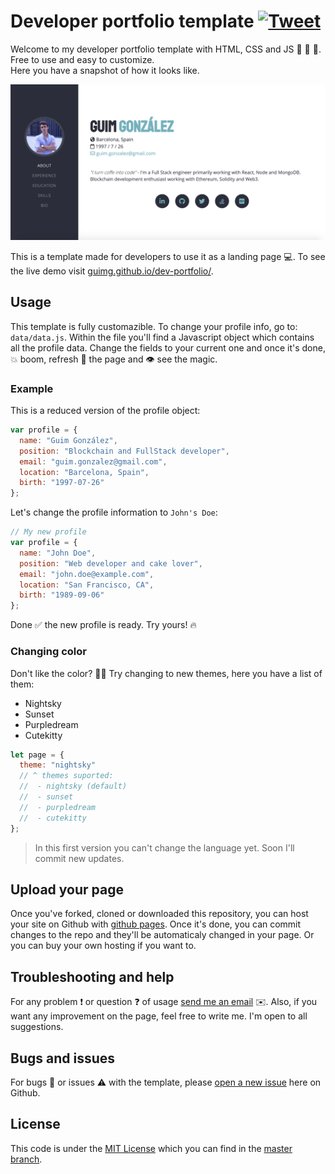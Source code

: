 # Developer portfolio template [![Tweet](https://img.shields.io/twitter/url/http/shields.io.svg?style=social)](https://twitter.com/intent/tweet?text=Create%20your%20own%20developer%20portfolio%20with%20this%20amazing%20template%20on%20Github&url=https://github.com/GuimG/dev-portfolio/&via=GuimGonzalez&hashtags=html,bootsrap,templates,css,developers,javascript)

Welcome to my developer portfolio template with HTML, CSS and JS 🚀 🚀 🚀. Free to use and easy to customize.  
Here you have a snapshot of how it looks like.

![Developer portfolio snapshot - Guim González](img/snapshot.png)

This is a template made for developers to use it as a landing page 💻. To see the live demo visit [guimg.github.io/dev-portfolio/](https://guimg.github.io/dev-portfolio/s).

## Usage

This template is fully customazible. To change your profile info, go to: `data/data.js`.
Within the file you'll find a Javascript object which contains all the profile data. Change the fields to your current one and once it's done, 💥 boom, refresh 🔁 the page and 👁 see the magic.

### Example

This is a reduced version of the profile object:

```javascript
var profile = {
  name: "Guim González",
  position: "Blockchain and FullStack developer",
  email: "guim.gonzalez@gmail.com",
  location: "Barcelona, Spain",
  birth: "1997-07-26"
};
```

Let's change the profile information to `John's Doe`:

```javascript
// My new profile
var profile = {
  name: "John Doe",
  position: "Web developer and cake lover",
  email: "john.doe@example.com",
  location: "San Francisco, CA",
  birth: "1989-09-06"
};
```

Done ✅ the new profile is ready. Try yours! 🔥

### Changing color

Don't like the color? 👨‍🎨 Try changing to new themes, here you have a list of them:

- Nightsky
- Sunset
- Purpledream
- Cutekitty

```javascript
let page = {
  theme: "nightsky"
  // ^ themes suported:
  //  - nightsky (default)
  //  - sunset
  //  - purpledream
  //  - cutekitty
};
```

> In this first version you can't change the language yet. Soon I'll commit new updates.

## Upload your page

Once you've forked, cloned or downloaded this repository, you can host your site on Github with [github pages](https://pages.github.com/). Once it's done, you can commit changes to the repo and they'll be automaticaly changed in your page. Or you can buy your own hosting if you want to.

## Troubleshooting and help

For any problem ❗️ or question ❓ of usage [send me an email](mailto:guim.gonzalez@gmail.com) ✉️.
Also, if you want any improvement on the page, feel free to write me. I'm open to all suggestions.

## Bugs and issues

For bugs 🐛 or issues ⚠️ with the template, please [open a new issue](https://github.com/GuimG/dev-portfolio/issues) here on Github.

## License

This code is under the [MIT License](https://opensource.org/licenses/MIT) which you can find in the [master branch](https://github.com/GuimG/dev-portfolio/blob/master/LICENSE).
